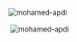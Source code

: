 <p align="left"> <img src="https://komarev.com/ghpvc/?username=mohamed-apdi&label=Profile%20views&color=0e75b6&style=flat" alt="mohamed-apdi" /> </p>
<p>&nbsp;<img align="center" src="https://github-readme-stats.vercel.app/api?username=mohamed-apdi&show_icons=true&locale=en" alt="mohamed-apdi" /></p>
